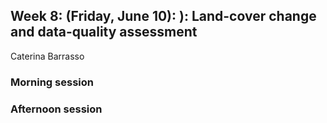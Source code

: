 ## Week 8: (Friday, June 10): ): Land-cover change and data-quality assessment 
Caterina Barrasso

### Morning session

### Afternoon session
